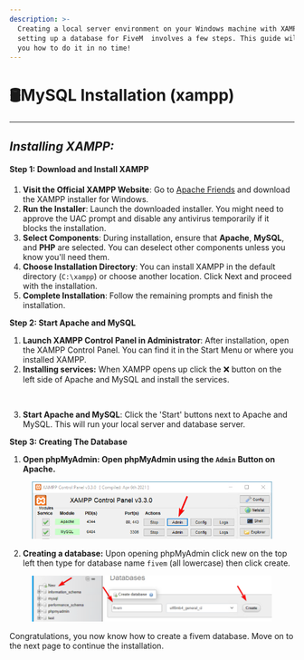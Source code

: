 ```yaml
---
description: >-
  Creating a local server environment on your Windows machine with XAMPP and
  setting up a database for FiveM  involves a few steps. This guide will show
  you how to do it in no time!
---
```


# 🛢️MySQL Installation (xampp)

***

## _Installing XAMPP:_

#### Step 1: Download and Install XAMPP

1. **Visit the Official XAMPP Website**: Go to [Apache Friends](https://www.apachefriends.org/download.html) and download the XAMPP installer for Windows.&#x20;
2. **Run the Installer**: Launch the downloaded installer. You might need to approve the UAC prompt and disable any antivirus temporarily if it blocks the installation.
3. **Select Components**: During installation, ensure that **Apache**, **MySQL**, and **PHP** are selected. You can deselect other components unless you know you'll need them.
4. **Choose Installation Directory**: You can install XAMPP in the default directory (`C:\xampp`) or choose another location. Click Next and proceed with the installation.
5. **Complete Installation**: Follow the remaining prompts and finish the installation.

**Step 2: Start Apache and MySQL**

1. **Launch XAMPP Control Panel in Administrator**: After installation, open the XAMPP Control Panel. You can find it in the Start Menu or where you installed XAMPP.
2. **Installing services:** When XAMPP opens up click the ❌ button on the left side of Apache and MySQL and install the services.

<figure><img src="https://i.imgur.com/3WElWOb.png" alt=""><figcaption></figcaption></figure>

3. **Start Apache and MySQL**: Click the 'Start' buttons next to Apache and MySQL. This will run your local server and database server.

**Step 3: Creating The Database**

1. **Open phpMyAdmin: Open phpMyAdmin using the `Admin` Button on Apache.**

<figure><img src="../../../../.gitbook/assets/image (1) (1).png" alt=""><figcaption></figcaption></figure>

2. **Creating a database:** Upon opening phpMyAdmin click new on the top left then type for database name `fivem` (all lowercase) then click create.

<figure><img src="../../../../.gitbook/assets/image (2) (1).png" alt=""><figcaption></figcaption></figure>

Congratulations, you now know how to create a fivem database. Move on to the next page to continue the installation.

